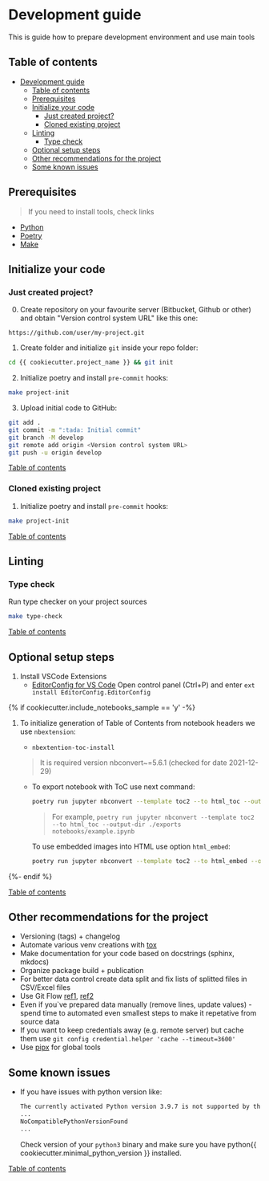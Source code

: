 # Development guide

This is guide how to prepare development environment and use main tools

## Table of contents

- [Development guide](#development-guide)
  - [Table of contents](#table-of-contents)
  - [Prerequisites](#prerequisites)
  - [Initialize your code](#initialize-your-code)
    - [Just created project?](#just-created-project)
    - [Cloned existing project](#cloned-existing-project)
  - [Linting](#linting)
    - [Type check](#type-check)
  - [Optional setup steps](#optional-setup-steps)
  - [Other recommendations for the project](#other-recommendations-for-the-project)
  - [Some known issues](#some-known-issues)

## Prerequisites

> If you need to install tools, check links

- [Python](docs/TOOLS.md#python)
- [Poetry](docs/TOOLS.md#poetry)
- [Make](docs/TOOLS.md#make)

## Initialize your code

### Just created project?

0. Create repository on your favourite server (Bitbucket, Github or other) and obtain "Version control system URL" like this one:

```url
https://github.com/user/my-project.git
```

1. Create folder and initialize `git` inside your repo folder:

```bash
cd {{ cookiecutter.project_name }} && git init
```

2. Initialize poetry and install `pre-commit` hooks:

```bash
make project-init
```

3. Upload initial code to GitHub:

```bash
git add .
git commit -m ":tada: Initial commit"
git branch -M develop
git remote add origin <Version control system URL>
git push -u origin develop
```

[Table of contents](#table-of-contents)

### Cloned existing project

1. Initialize poetry and install `pre-commit` hooks:

```bash
make project-init
```

[Table of contents](#table-of-contents)

## Linting

### Type check

Run type checker on your project sources

```bash
make type-check
```

[Table of contents](#table-of-contents)

## Optional setup steps

1. Install VSCode Extensions
   - [EditorConfig for VS Code](https://marketplace.visualstudio.com/items?itemName=EditorConfig.EditorConfig)
      Open control panel (Ctrl+P) and enter `ext install EditorConfig.EditorConfig`

{% if cookiecutter.include_notebooks_sample == 'y' -%}

1. To initialize generation of Table of Contents from notebook headers we use `nbextension`:

    - `nbextention-toc-install`

    > It is required version nbconvert~=5.6.1 (checked for date 2021-12-29)

    - To export notebook with ToC use next command:

      ```bash
      poetry run jupyter nbconvert --template toc2 --to html_toc --output-dir ./exports <путь до файла>
      ```

      > For example, `poetry run jupyter nbconvert --template toc2 --to html_toc --output-dir ./exports notebooks/example.ipynb`

      To use embedded images into HTML use option `html_embed`:

      ```bash
      poetry run jupyter nbconvert --template toc2 --to html_embed --output-dir ./exports <путь до файла>
      ```
{%- endif %}

[Table of contents](#table-of-contents)

## Other recommendations for the project

- Versioning (tags) + changelog
- Automate various venv creations with [tox](https://pypi.org/project/tox/)
- Make documentation for your code based on docstrings (sphinx, mkdocs)
- Organize package build + publication
- For better data control create data split and fix lists of splitted files in CSV/Excel files
- Use Git Flow [ref1](https://danielkummer.github.io/git-flow-cheatsheet/index.ru_RU.html), [ref2](https://www.gitkraken.com/learn/git/git-flow)
- Even if you`ve prepared data manually (remove lines, update values) - spend time to automated even smallest steps to make it repetative from source data
- If you want to keep credentials away (e.g. remote server) but cache them use `git config credential.helper 'cache --timeout=3600'`
- Use [pipx](https://github.com/pypa/pipx) for global tools

## Some known issues

- If you have issues with python version like:

    ```bash
    The currently activated Python version 3.9.7 is not supported by the project (~{{ cookiecutter.minimal_python_version }}.0)
    ...
    NoCompatiblePythonVersionFound
    ...
    ```

    Check version of your `python3` binary and make sure you have python{{ cookiecutter.minimal_python_version }} installed.

[Table of contents](#table-of-contents)
